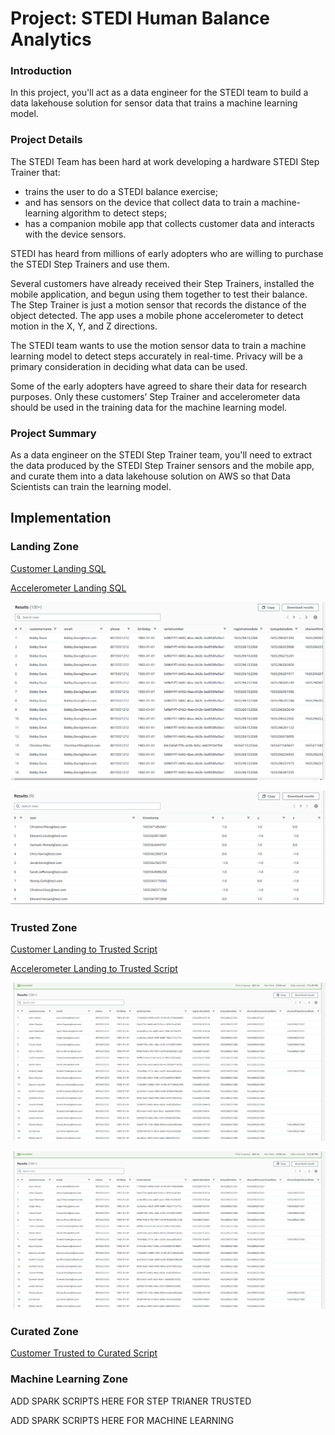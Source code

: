 # Project: STEDI Human Balance Analytics

### Introduction

In this project, you'll act as a data engineer for the STEDI team to build a data lakehouse solution for sensor data that trains a machine learning model.

### Project Details

The STEDI Team has been hard at work developing a hardware STEDI Step Trainer that:

* trains the user to do a STEDI balance exercise;
* and has sensors on the device that collect data to train a machine-learning algorithm to detect steps;
* has a companion mobile app that collects customer data and interacts with the device sensors.

STEDI has heard from millions of early adopters who are willing to purchase the STEDI Step Trainers and use them.

Several customers have already received their Step Trainers, installed the mobile application, and begun using them together to test their balance. The Step Trainer is just a motion sensor that records the distance of the object detected. The app uses a mobile phone accelerometer to detect motion in the X, Y, and Z directions.

The STEDI team wants to use the motion sensor data to train a machine learning model to detect steps accurately in real-time. Privacy will be a primary consideration in deciding what data can be used.

Some of the early adopters have agreed to share their data for research purposes. Only these customers’ Step Trainer and accelerometer data should be used in the training data for the machine learning model.

### Project Summary

As a data engineer on the STEDI Step Trainer team, you'll need to extract the data produced by the STEDI Step Trainer sensors and the mobile app, and curate them into a data lakehouse solution on AWS so that Data Scientists can train the learning model.

## Implementation

### Landing Zone

[Customer Landing SQL](https://github.com/orbti/STEDI-Human-Balance-Analytics/blob/main/scripts/customer_landing.sql)

[Accelerometer Landing SQL](https://github.com/orbti/STEDI-Human-Balance-Analytics/blob/main/scripts/acceleromeiter_landing.sql)

![alt text](https://github.com/orbti/STEDI-Human-Balance-Analytics/blob/main/images/customer_landing.PNG "Customer Landing Table")

![alt text](https://github.com/orbti/STEDI-Human-Balance-Analytics/blob/main/images/accelerometer_landing.PNG "Accelerometer Landing Table")

### Trusted Zone

[Customer Landing to Trusted Script](https://github.com/orbti/STEDI-Human-Balance-Analytics/blob/main/scripts/customer_landing_to_trusted.py)

[Accelerometer Landing to Trusted Script](https://github.com/orbti/STEDI-Human-Balance-Analytics/blob/main/scripts/accelerometer_landing_to_trusted.py)

![alt text](https://github.com/orbti/STEDI-Human-Balance-Analytics/blob/main/images/customer_trusted.PNG "Customer Trusted Table")

![alt text](https://github.com/orbti/STEDI-Human-Balance-Analytics/blob/main/images/customer_trusted.PNG "Accelerometer Trusted Table")

### Curated Zone

[Customer Trusted to Curated Script](https://github.com/orbti/STEDI-Human-Balance-Analytics/blob/main/scripts/customer_trusted_to_curated.py)

### Machine Learning Zone

ADD SPARK SCRIPTS HERE FOR STEP TRIANER TRUSTED

ADD SPARK SCRIPTS HERE FOR MACHINE LEARNING

